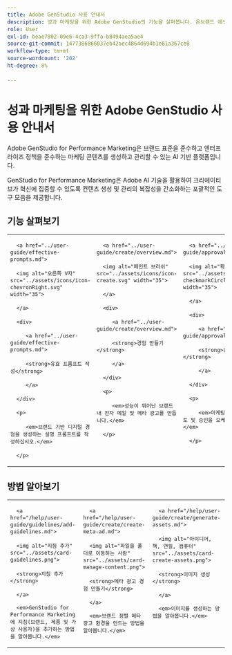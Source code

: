 ```yaml
---
title: Adobe GenStudio 사용 안내서
description: 성과 마케팅을 위한 Adobe GenStudio의 기능을 살펴봅니다. 온브랜드 에셋을 만들고, 변형을 생성하고, 경험을 최적화하는 방법을 알아봅니다.
role: User
exl-id: beae7802-09e6-4ca3-9ffa-b8494aea5ae4
source-git-commit: 1477386866037eb42aec4864d694b1e81a367ce8
workflow-type: tm+mt
source-wordcount: '202'
ht-degree: 8%

---
```


# 성과 마케팅을 위한 Adobe GenStudio 사용 안내서

Adobe GenStudio for Performance Marketing은 브랜드 표준을 준수하고 엔터프라이즈 정책을 준수하는 마케팅 콘텐츠를 생성하고 관리할 수 있는 AI 기반 플랫폼입니다.

GenStudio for Performance Marketing은 Adobe AI 기술을 활용하여 크리에이티브가 혁신에 집중할 수 있도록 컨텐츠 생성 및 관리의 복잡성을 간소화하는 포괄적인 도구 모음을 제공합니다.

## 기능 살펴보기

<table style="table-layout:fixed">

<tr style="border: 0;">

   <td valign="top">

      <a href="../user-guide/effective-prompts.md">

      <img alt="오른쪽 V자" src="../assets/icons/icon-chevronRight.svg" width="35">

      </a>

      <div>

         <a href="../user-guide/effective-prompts.md">

         <strong>유효 프롬프트 작성</strong>

         </a>

      </div>

      <p>

         <em>브랜드 기반 디지털 경험을 생성하는 설명 프롬프트를 작성하십시오.</em>

      </p>

   </td>

   <td valign="top">

      <a href="../user-guide/create/overview.md">

      <img alt="페인트 브러쉬" src="../assets/icons/icon-create.svg" width="35">

      </a>

      <div>

         <a href="../user-guide/create/overview.md">

         <strong>경험 만들기</strong>

         </a>

      </div>

      <p>

         <em>성능이 뛰어난 브랜드 내 전자 메일 및 메타 광고를 만듭니다.</em>

      </p>

   </td>

   <td valign="top">

      <a href="../user-guide/approvals/overview.md">

      <img alt="확인 표시" src="../assets/icons/icon-checkmarkCircle.svg" width="35">

      </a>

      <div>

         <a href="../user-guide/approvals/overview.md">

         <strong>검토 및 승인</strong>

         </a>

      </div>

      <p>

         <em>마케팅 자산의 간소화된 검토 및 승인을 오케스트레이션합니다.</em>

      </p>

   </td>

   <td valign="top">

      <a href="../user-guide/content/overview.md">

      <img alt="격자" src="../assets/icons/icon-images.svg" width="35">

      </a>

      <div>

         <a href="../user-guide/content/overview.md">

         <strong>콘텐츠 관리</strong>

         </a>

      </div>

      <p>

         <em>브랜드 지침을 유지하면서 콘텐츠를 찾고, 관리하고, 용도를 변경합니다.</em>

      </p>

   </td>

   <td valign="top">

      <a href="../user-guide/insights/overview.md">

      <img alt="차트" src="../assets/icons/icon-dataAnalytics.svg" width="35">

      </a>

      <div>

         <a href="../user-guide/insights/overview.md">

         <strong>인사이트 보기</strong>

         </a>

      </div>

      <p>

         <em>유료 미디어 채널의 콘텐츠 효과를 분석합니다.</em>

      </p>

   </td>

</tr>

</table>

## 방법 알아보기

<table style="table-layout:fixed">

<td valign="top">

   <div>

      <a href="/help/user-guide/guidelines/add-guidelines.md">

      <img alt="지침 추가" src="../assets/card-guidelines.png">

      <strong>지침 추가</strong>

      </a>

   </div>

   <p>

      <em>GenStudio for Performance Marketing에 지침(브랜드, 제품 및 가상 사용자)을 추가하는 방법을 알아봅니다.</em>

   </p>

</td>

<td valign="top">

   <div>

      <a href="/help/user-guide/create/create-meta-ad.md">

      <img alt="파일을 폴더로 이동하는 사람" src="../assets/card-manage-content.png">

      <strong>메타 광고 경험 만들기</strong>

      </a>

   </div>

   <p>

      <em>브랜드 정렬 메타 광고 환경을 만드는 방법을 알아봅니다.</em>

   </p>

</td>

<td valign="top">

   <div>

      <a href="/help/user-guide/create/generate-assets.md">

      <img alt="아이디어, 책, 연필, 컴퓨터" src="../assets/card-create-assets.png">

      <strong>이미지 생성</strong>

      </a>

   </div>

   <p>

      <em>이미지를 생성하는 방법을 알아봅니다.</em>

   </p>

</td>

</table>
